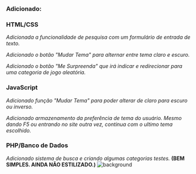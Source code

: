 ### **Adicionado:**

### **HTML/CSS**
_Adicionada a funcionalidade de pesquisa com um formulário de entrada de texto._

_Adicionado o botão "Mudar Tema" para alternar entre tema claro e escuro._

_Adicionado o botão "Me Surpreenda" que irá indicar e redirecionar para uma categoria de jogo aleatória._

### **JavaScript**
_Adicionado função "Mudar Tema" para poder alterar de claro para escuro ou inverso._

_Adicionado armazenamento da preferência de tema do usuário. Mesmo dando F5 ou entrando no site outra vez, continua com o ultimo tema escolhido._

### **PHP/Banco de Dados**

_Adicionado sistema de busca e criando algumas categorias testes._
**(BEM SIMPLES. AINDA NÃO ESTILIZADO.)**
![background](https://github.com/user-attachments/assets/58edbe1e-f494-45d4-a120-d585c7a29181)
